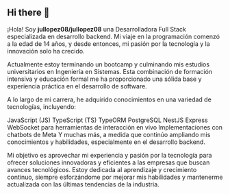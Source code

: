 ## Hi there 👋


¡Hola! Soy **jullopez08/jullopez08** una Desarrolladora Full Stack especializada en desarrollo backend. Mi viaje en la programación comenzó a la edad de 14 años, y desde entonces, mi pasión por la tecnología y la innovación solo ha crecido.

Actualmente estoy terminando un bootcamp y culminando mis estudios universitarios en Ingeniería en Sistemas. Esta combinación de formación intensiva y educación formal me ha proporcionado una sólida base y experiencia práctica en el desarrollo de software.

A lo largo de mi carrera, he adquirido conocimientos en una variedad de tecnologías, incluyendo:

JavaScript (JS)
TypeScript (TS)
TypeORM
PostgreSQL
NestJS
Express
WebSocket para herramientas de interacción en vivo
Implementaciones con chatbots de Meta
Y muchas más, a medida que continúo ampliando mis conocimientos y habilidades, especialmente en el desarrollo backend.

Mi objetivo es aprovechar mi experiencia y pasión por la tecnología para ofrecer soluciones innovadoras y eficientes a las empresas que buscan avances tecnológicos. Estoy dedicada al aprendizaje y crecimiento continuo, siempre esforzándome por mejorar mis habilidades y mantenerme actualizada con las últimas tendencias de la industria.

